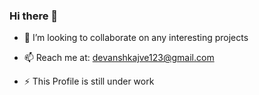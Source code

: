 ### Hi there 👋

<!--
**Devansh-kajve/Devansh-kajve** is a ✨ _special_ ✨ repository because its `README.md` (this file) appears on your GitHub profile.

Here are some ideas to get you started:
-->

- 👯 I’m looking to collaborate on any interesting projects
- 📫 Reach me at: devanshkajve123@gmail.com

- ⚡ This Profile is still under work

